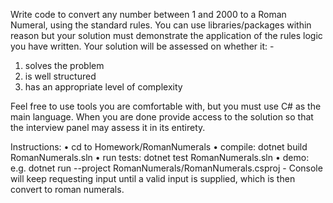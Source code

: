 ﻿Write code to convert any number between 1 and 2000 to a Roman Numeral, using the standard rules. You can use libraries/packages within reason but your solution must demonstrate the application of the rules logic you have written. Your solution will be assessed on whether it: -

1) solves the problem
2) is well structured
3) has an appropriate level of complexity

Feel free to use tools you are comfortable with, but you must use C# as the main language. When you are done provide access to the solution so that the interview panel may assess it in its entirety.

Instructions:
• cd to Homework/RomanNumerals
• compile: dotnet build RomanNumerals.sln
• run tests: dotnet test RomanNumerals.sln
• demo: e.g. dotnet run --project RomanNumerals/RomanNumerals.csproj - Console will keep requesting input until a valid input is supplied, which is then convert to roman numerals.
